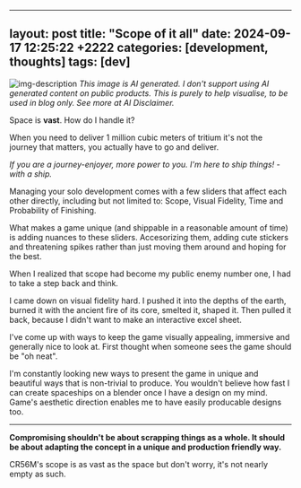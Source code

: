---                                          ---
layout: post
title: "Scope of it all"
date: 2024-09-17 12:25:22 +2222
categories: [development, thoughts]
tags: [dev]
---

![img-description](/assets/img/post_img/240917_1.png)
_This image is AI generated. I don't support using AI generated content on public products. This is purely to help visualise, to be used in blog only. See more at AI Disclaimer._

Space is **vast**. How do I handle it?

When you need to deliver 1 million cubic meters of tritium it's not the journey that matters, you actually have to go and deliver.

*If you are a journey-enjoyer, more power to you. I'm here to ship things! -with a ship.*

Managing your solo development comes with a few sliders that affect each other directly, including but not limited to:
Scope, Visual Fidelity, Time and Probability of Finishing.

What makes a game unique (and shippable in a reasonable amount of time) is adding nuances to these sliders. Accesorizing them, adding cute stickers and threatening spikes rather than just moving them around and hoping for the best.

When I realized that scope had become my public enemy number one, I had to take a step back and think.

I came down on visual fidelity hard. I pushed it into the depths of the earth, burned it with the ancient fire of its core, smelted it, shaped it. Then pulled it back, because I didn't want to make an interactive excel sheet.

I've come up with ways to keep the game visually appealing, immersive and generally nice to look at. First thought when someone sees the game should be "oh neat".

I'm constantly looking new ways to present the game in unique and beautiful ways that is non-trivial to produce. You wouldn't believe how fast I can create spaceships on a blender once I have a design on my mind. Game's aesthetic direction enables me to have easily producable designs too.

---
**Compromising shouldn't be about scrapping things as a whole. It should be about adapting the concept in a unique and production friendly way.**

CR56M's scope is as vast as the space but don't worry, it's not nearly empty as such.